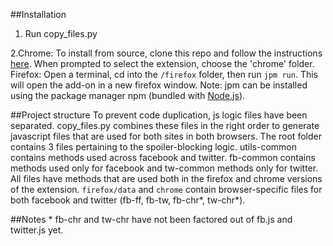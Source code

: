 ##Installation
1. Run copy_files.py

2.Chrome: To install from source, clone this repo and follow the instructions [here](https://developer.chrome.com/extensions/getstarted#unpacked). When prompted to select the extension, choose the 'chrome' folder.<br>
Firefox: Open a terminal, cd into the `/firefox` folder, then run `jpm run`. This will open the add-on in a new firefox window. Note: jpm can be installed using the package manager npm (bundled with [Node.js](https://nodejs.org/)).

##Project structure
To prevent code duplication, js logic files have been separated. copy_files.py combines these files in the right order to generate javascript files that are used for both sites in both browsers. 
The root folder contains 3 files pertaining to the spoiler-blocking logic. utils-common contains methods used across facebook and twitter. fb-common contains methods used only for facebook and tw-common methods only for twitter. All files have methods that are used both in the firefox and chrome versions of the extension.
`firefox/data` and `chrome` contain browser-specific files for both facebook and twitter (fb-ff, fb-tw, fb-chr\*, tw-chr\*).

##Notes
\* fb-chr and tw-chr have not been factored out of fb.js and twitter.js yet.